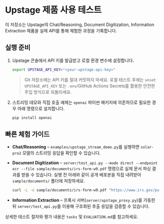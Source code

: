 # Upstage 제품 사용 테스트

이 저장소는 Upstage의 Chat/Reasoning, Document Digitization, Information Extraction 제품을 실제 API를 통해 체험한 과정을 기록합니다.

## 실행 준비

1. Upstage 콘솔에서 API 키를 발급받고 로컬 환경 변수에 설정합니다.

   ```bash
   export UPSTAGE_API_KEY="<your-upstage-api-key>"
   ```

   > Git 저장소에는 API 키를 절대 커밋하지 마세요. 로컬 테스트 후에는 `unset UPSTAGE_API_KEY` 또는 `.env`/GitHub Actions Secrets를 활용한 안전한 주입 방식으로 되돌리세요.

2. 스트리밍 데모와 직접 호출 예제는 `openai` 파이썬 패키지에 의존하므로 필요한 경우 아래 명령으로 설치합니다.

   ```bash
   pip install openai
   ```

## 빠른 체험 가이드

- **Chat/Reasoning** – `examples/upstage_stream_demo.py`를 실행하면 `solar-pro2` 모델의 스트리밍 응답을 확인할 수 있습니다.
- **Document Digitization** – `server/test_api.py --mode direct --endpoint ocr --file sample/documents/irs-form-w9.pdf` 명령으로 실제 문서 파싱 결과를 받을 수 있습니다. 실행 전 아래와 같이 공개 배포본을 직접 내려받아 `sample/documents/` 폴더에 저장하세요.

  ```bash
  curl -L -o sample/documents/irs-form-w9.pdf "https://www.irs.gov/pub/irs-pdf/fw9.pdf"
  ```
- **Information Extraction** – 프록시 서버(`server/upstage_proxy.py`)를 가동한 뒤 `server/test_api.py`를 이용해 구조화된 추출 응답을 검증할 수 있습니다.

상세한 테스트 절차와 평가 내용은 `tasks` 및 `EVALUATION.md`를 참고하세요.
